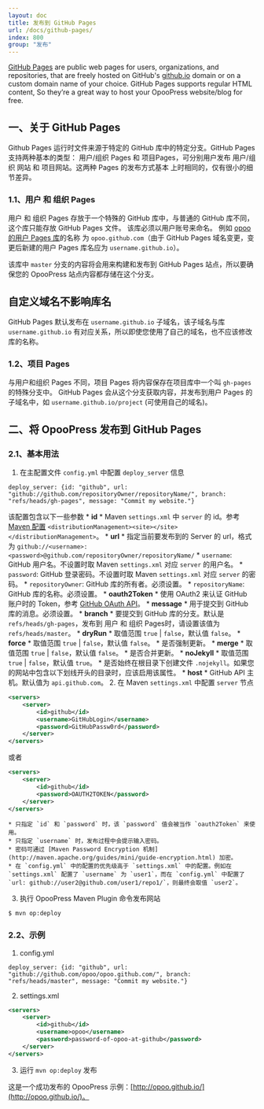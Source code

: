 ```yaml
---
layout: doc
title: 发布到 GitHub Pages
url: /docs/github-pages/
index: 800
group: "发布"
---
```


[GitHub Pages](http://pages.github.com) are public web pages for users,
organizations, and repositories, that are freely hosted on GitHub's
[github.io](http://github.io) domain or on a custom domain name of your choice. GitHub Pages 
supports regular HTML content, So they’re a great way to host your OpooPress
website/blog for free.

## 一、关于 GitHub Pages

Github Pages 运行时文件来源于特定的 GitHub 库中的特定分支。GitHub Pages 支持两种基本的类型：
用户/组织 Pages 和 项目Pages，可分别用户发布 用户/组织 网站 和 项目网站。这两种 Pages 的发布方式基本
上时相同的，仅有很小的细节差异。

### 1.1、用户 和 组织 Pages

用户 和 组织 Pages 存放于一个特殊的 GitHub 库中，与普通的 GitHub 库不同，这个库只能存放 GitHub Pages 文件。
该库必须以用户账号来命名。 例如 [opoo 的用户 Pages 库](https://github.com/opoo/opoo.github.com)的名称 为
`opoo.github.com`（由于 GitHub Pages 域名变更，变更后新建的用户 Pages 库名应为 <code>username.github.io</code>）。

该库中 `master` 分支的内容将会用来构建和发布到 GitHub Pages 站点，所以要确保您的 OpooPress 站点内容都存储在这个分支。

<div class="note info">
  <h2>自定义域名不影响库名</h2>
  <p>
    GitHub Pages 默认发布在  <code>username.github.io</code> 子域名，该子域名与库 
    <code>username.github.io</code> 有对应关系，所以即使您使用了自己的域名，也不应该修改库的名称。
  </p>
</div>

### 1.2、项目 Pages

与用户和组织 Pages 不同，项目 Pages 将内容保存在项目库中一个叫 `gh-pages` 的特殊分支中。
GitHub Pages 会从这个分支获取内容，并发布到用户 Pages 的子域名中，如 
`username.github.io/project` (可使用自己的域名)。


## 二、将 OpooPress 发布到 GitHub Pages

### 2.1、基本用法

1. 在主配置文件 `config.yml` 中配置 `deploy_server` 信息
```plain
deploy_server: {id: "github", url: "github://github.com/repositoryOwner/repositoryName/", branch: "refs/heads/gh-pages", message: "Commit my website."}
```
该配置包含以下一些参数
    * **id**
        * Maven `settings.xml` 中 `server` 的 id。参考 [Maven 配置](http://maven.apache.org/pom.html) `<distributionManagement><site></site></distributionManagement>`。
    * **url**
        * 指定当前要发布到的 Server 的 url，格式为 
    `github://<username>:<password>@github.com/repositoryOwner/repositoryName/`
        * `username`: GitHub 用户名。不设置时取 Maven `settings.xml` 对应 `server` 的用户名。
        * `password`: GitHub 登录密码。不设置时取 Maven `settings.xml` 对应 `server` 的密码。
        * `repositoryOwner`: GitHub 库的所有者。必须设置。
        * `repositoryName`: GitHub 库的名称。必须设置。
    * **oauth2Token**
        * 使用 OAuth2 来认证 GitHub 账户时的 Token，参考 [GitHub OAuth API](http://developer.github.com/v3/oauth/)。
    * **message**
        * 用于提交到 GitHub 库的消息。必须设置。
    * **branch**
        * 要提交到 GitHub 库的分支。默认是 `refs/heads/gh-pages`，发布到 用户 和 组织 Pages时，请设置该值为 `refs/heads/master`。
    * **dryRun**
        * 取值范围 `true` | `false`，默认值 `false`。
    * **force**
        * 取值范围 `true` | `false`，默认值 `false`。
        * 是否强制更新。
    * **merge**
        * 取值范围 `true` | `false`，默认值 `false`。
        * 是否合并更新。
    * **noJekyll**
        * 取值范围 `true` | `false`，默认值 `true`。
        * 是否始终在根目录下创建文件 `.nojekyll`。如果您的网站中包含以下划线开头的目录时，应该启用该属性。
    * **host**
        * GitHub API 主机。默认值为 `api.github.com`。
2. 在 Maven `settings.xml` 中配置 `server` 节点
```xml
<servers>
	<server>
		<id>github</id>
		<username>GitHubLogin</username>
		<password>GitHubPassw0rd</password>
	</server>
</servers>
```
或者 
```xml
<servers>
	<server>
		<id>github</id>
		<password>OAUTH2TOKEN</password>
	</server>
</servers>
```
    * 只指定 `id` 和 `password` 时，该 `password` 值会被当作 `oauth2Token` 来使用。
    * 只指定 `username` 时，发布过程中会提示输入密码。
    * 密码可通过 [Maven Password Encryption 机制](http://maven.apache.org/guides/mini/guide-encryption.html) 加密。
    * 在 `config.yml` 中的配置的优先级高于 `settings.xml` 中的配置。例如在  `settings.xml` 配置了 `username` 为 `user1`，而在 `config.yml` 中配置了 `url: github://user2@github.com/user1/repo1/`，则最终会取值 `user2`。

3. 执行 OpooPress Maven Plugin 命令发布网站
```bash
$ mvn op:deploy
```

### 2.2、示例

1. config.yml
```plain
deploy_server: {id: "github", url: "github://github.com/opoo/opoo.github.com/", branch: "refs/heads/master", message: "Commit my website."}
```

2. settings.xml
```xml
<servers>
	<server>
		<id>github</id>
		<username>opoo</username>
		<password>password-of-opoo-at-github</password>
	</server>
</servers>
```

3. 运行 `mvn op:deploy` 发布

这是一个成功发布的 OpooPress 示例：[http://opoo.github.io/](http://opoo.github.io/)。
